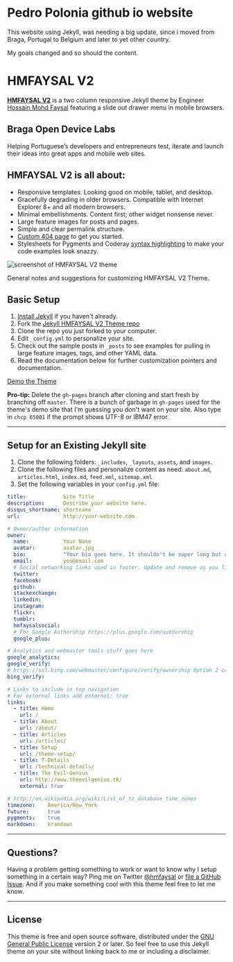 # Pedro Polonia github io website

This website using Jekyll, was needing a big update, since i moved from Braga, Portugal to Belgium and later to yet other country.

My goals changed and so should the content.

# HMFAYSAL V2

**[HMFAYSAL V2](http://v2.theevilgenius.tk)** is a two column responsive Jekyll theme by Engineer [Hossain Mohd Faysal](http://hmfaysal.tk) featuring a slide out drawer menu in mobile browsers.

## Braga Open Device Labs

Helping Portuguese’s developers and entrepreneurs test, iterate and launch their ideas into great apps and mobile web sites.

## HMFAYSAL V2 is all about:

* Responsive templates. Looking good on mobile, tablet, and desktop.
* Gracefully degrading in older browsers. Compatible with Internet Explorer 8+ and all modern browsers. 
* Minimal embellishments. Content first; other widget nonsense never.
* Large feature images for posts and pages.
* Simple and clear permalink structure.
* [Custom 404 page](http://v2.theevilgenius.tk/404.html) to get you started.
* Stylesheets for Pygments and Coderay [syntax highlighting](http://v2.theevilgenius.tk/articles/code-highlighting-post/) to make your code examples look snazzy.

![screenshot of HMFAYSAL V2 theme](http://v2.theevilgenius.tk/images/Jekyll-HMFAYSAL-Theme.jpg)

General notes and suggestions for customizing HMFAYSAL V2 Theme.

## Basic Setup

1. [Install Jekyll](http://jekyllrb.com) if you haven't already.
2. Fork the [Jekyll HMFAYSAL V2 Theme repo](http://github.com/hmfaysal/Jekyll-HMFAYSAL-V2-Theme/)
3. Clone the repo you just forked to your computer.
4. Edit `_config.yml` to personalize your site.
5. Check out the sample posts in `_posts` to see examples for pulling in large feature images, tags, and other YAML data.
6. Read the documentation below for further customization pointers and documentation.

[Demo the Theme](http://v2.theevilgenius.tk)

**Pro-tip:** Delete the `gh-pages` branch after cloning and start fresh by branching off `master`. There is a bunch of garbage in `gh-pages` used for the theme's demo site that I'm guessing you don't want on your site. Also type in `chcp 65001` if the prompt shows UTF-8 or IBM47 error.

---

## Setup for an Existing Jekyll site

1. Clone the following folders: `_includes`, `_layouts`, `assets`, and `images`.
2. Clone the following files and personalize content as need: `about.md`, `articles.html`, `index.md`, `feed.xml`, `sitemap.xml`
3. Set the following variables in your `config.yml` file:

``` yaml
title:            Site Title
description:      Describe your website here.
disqus_shortname: shortname
url:              http://your-website.com

# Owner/author information
owner:
  name:           Your Name
  avatar:         avatar.jpg
  bio:            "Your bio goes here. It shouldn't be super long but a good two sentences or two should suffice."
  email:          you@email.com
  # Social networking links used in footer. Update and remove as you like.
  twitter:        
  facebook:       
  github:         
  stackexchange:  
  linkedin:       
  instagram:      
  flickr:         
  tumblr:         
  hmfaysalsocial:	
  # For Google Authorship https://plus.google.com/authorship
  google_plus:    

# Analytics and webmaster tools stuff goes here
google_analytics:   
google_verify:      
# https://ssl.bing.com/webmaster/configure/verify/ownership Option 2 content= goes here
bing_verify:         

# Links to include in top navigation
# For external links add external: true
links:
  - title: Home
    url: /
  - title: About
    url: /about/
  - title: Articles
    url: /articles/
  - title: Setup
    url: /theme-setup/
  - title: T-Details
    url: /technical-details/
  - title: The Evil-Genius
    url: http://www.theevilgenius.tk/
    external: true

# http://en.wikipedia.org/wiki/List_of_tz_database_time_zones
timezone:    America/New_York
future:      true
pygments:    true
markdown:    kramdown

```

---

## Questions?

Having a problem getting something to work or want to know why I setup something in a certain way? Ping me on Twitter [@hmfaysal](http://twitter.com/hmfaysal) or [file a GitHub Issue](https://github.com/hmfaysal/Jekyll-HMFAYSAL-V2-Theme/issues/new). And if you make something cool with this theme feel free to let me know.

---

## License

This theme is free and open source software, distributed under the [GNU General Public License](http://v2.theevilgenius.tk/LICENSE) version 2 or later. So feel free to use this Jekyll theme on your site without linking back to me or including a disclaimer. 
